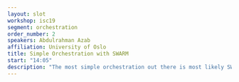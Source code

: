 ```yaml
---
layout: slot
workshop: isc19
segment: orchestration
order_number: 2
speakers: Abdulrahman Azab
affiliation: University of Oslo
title: Simple Orchestration with SWARM
start: "14:05"
description: "The most simple orchestration out there is most likely SWARM. It has a simple model that explains what needs to be done to run container in a clustered environment. SWARM can be seen as a simple example of scheduling with the developer in mind."
---
```

